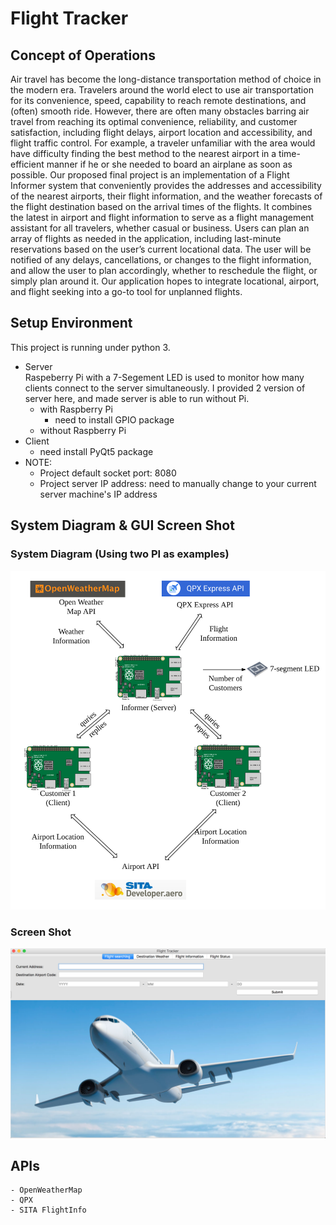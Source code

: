 # Flight Tracker
## Concept of Operations

Air travel has become the long-distance transportation method of choice in the modern era. Travelers around the world elect to use air transportation for its convenience, speed, capability to reach remote destinations, and (often) smooth ride. However, there are often many obstacles barring air travel from reaching its optimal convenience, reliability, and customer satisfaction, including flight delays, airport location and accessibility, and flight traffic control. For example, a traveler unfamiliar with the area would have difficulty finding the best method to the nearest airport in a time-efficient manner if he or she needed to board an airplane as soon as possible.
Our proposed final project is an implementation of a Flight Informer system that conveniently provides the addresses and accessibility of the nearest airports, their flight information, and the weather forecasts of the flight destination based on the arrival times of the flights. It combines the latest in airport and flight information to serve as a flight management assistant for all travelers, whether casual or business. Users can plan an array of flights as needed in the application, including last-minute reservations based on the user’s current locational data. The user will be notified of any delays, cancellations, or changes to the flight information, and allow the user to plan accordingly, whether to reschedule the flight, or simply plan around it. Our application hopes to integrate locational, airport, and flight seeking into a go-to tool for unplanned flights.

## Setup Environment

This project is running under python 3. 

* Server <br />
Raspeberry Pi with a 7-Segement LED is used to monitor how many clients connect to the server simultaneously. 
I provided 2 version of server here, and made server is able to run without Pi.
	- with Raspberry Pi
		* need to install GPIO package 
	- without Raspberry Pi
* Client
	- need install PyQt5 package
* NOTE:
	- Project default socket port: 8080 
	- Project server IP address: need to manually change to your current server machine's IP address
	

## System Diagram & GUI Screen Shot

### System Diagram (Using two PI as examples)
![alt text](https://github.com/RandallDW/Flight_Tracker/blob/master/diagram.png "system diagram")
### Screen Shot
![alt text](https://github.com/RandallDW/Flight_Tracker/blob/master/Screen_Shot.png "screen shot")

## APIs

	- OpenWeatherMap
	- QPX
	- SITA FlightInfo




